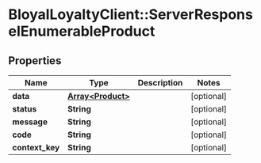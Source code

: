 # BloyalLoyaltyClient::ServerResponseIEnumerableProduct

## Properties
Name | Type | Description | Notes
------------ | ------------- | ------------- | -------------
**data** | [**Array&lt;Product&gt;**](Product.md) |  | [optional] 
**status** | **String** |  | [optional] 
**message** | **String** |  | [optional] 
**code** | **String** |  | [optional] 
**context_key** | **String** |  | [optional] 

